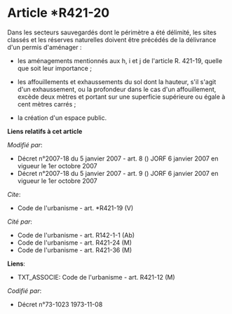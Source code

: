 # Article *R421-20

Dans les secteurs sauvegardés dont le périmètre a été délimité, les sites classés et les réserves naturelles doivent être
précédés de la délivrance d'un permis d'aménager :

- les aménagements mentionnés aux h, i et j de l'article R. 421-19, quelle que soit leur importance ;

- les affouillements et exhaussements du sol dont la hauteur, s'il s'agit d'un exhaussement, ou la profondeur dans le cas
d'un affouillement, excède deux mètres et portant sur une superficie supérieure ou égale à cent mètres carrés ;

- la création d'un espace public.

**Liens relatifs à cet article**

_Modifié par_:

  - Décret n°2007-18 du 5 janvier 2007 - art. 8 () JORF 6 janvier 2007 en vigueur le 1er octobre 2007
  - Décret n°2007-18 du 5 janvier 2007 - art. 9 () JORF 6 janvier 2007 en vigueur le 1er octobre 2007

_Cite_:

  - Code de l'urbanisme - art. *R421-19 (V)

_Cité par_:

  - Code de l'urbanisme - art. R142-1-1 (Ab)
  - Code de l'urbanisme - art. R421-24 (M)
  - Code de l'urbanisme - art. R421-36 (M)

**Liens**:

  - TXT_ASSOCIE: Code de l'urbanisme - art. R421-12 (M)

_Codifié par_:

  - Décret n°73-1023 1973-11-08
